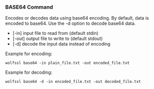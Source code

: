 ### BASE64 Command

Encodes or decodes data using base64 encoding. By default, data is encoded to base64. Use the -d option to decode base64 data.

- [-in] input file to read from (default stdin)
- [-out] output file to write to (default stdout)
- [-d] decode the input data instead of encoding

Example for encoding:

```
wolfssl base64 -in plain_file.txt -out encoded_file.txt
```

Example for decoding:

```
wolfssl base64 -d -in encoded_file.txt -out decoded_file.txt
```

